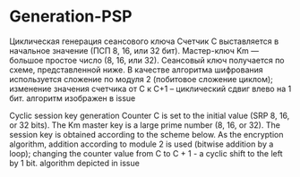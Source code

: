# Generation-PSP
Циклическая генерация сеансового ключа
Счетчик С выставляется в начальное значение (ПСП  8, 16, или 32 бит).
Мастер-ключ Km — большое простое число (8, 16, или 32).
Сеансовый ключ получается по схеме, представленной ниже. 
В качестве алгоритма шифрования используется сложение по модуля 2 (побитовое сложение циклом); изменение значения счетчика от С к С+1 – циклический сдвиг влево на 1 бит. алгоритм изображен в issue

 Cyclic session key generation Counter C is set to the initial value (SRP 8, 16, or 32 bits). The Km master key is a large prime number (8, 16, or 32). The session key is obtained according to the scheme below. As the encryption algorithm, addition according to module 2 is used (bitwise addition by a loop); changing the counter value from C to C + 1 - a cyclic shift to the left by 1 bit. algorithm depicted in issue
